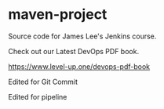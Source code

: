 # maven-project
Source code for James Lee's Jenkins course.

Check out our Latest DevOps PDF book.

https://www.level-up.one/devops-pdf-book


Edited for Git Commit

Edited for pipeline

